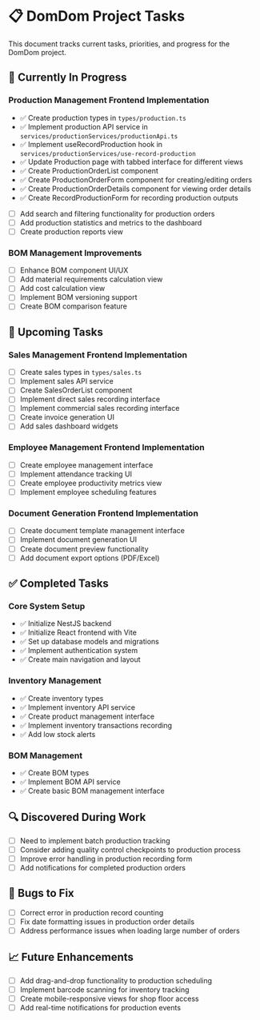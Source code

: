 # 📋 DomDom Project Tasks

This document tracks current tasks, priorities, and progress for the DomDom project.

## 🔄 Currently In Progress

### Production Management Frontend Implementation

- ✅ Create production types in `types/production.ts`
- ✅ Implement production API service in `services/productionServices/productionApi.ts`
- ✅ Implement useRecordProduction hook in `services/productionServices/use-record-production`
- ✅ Update Production page with tabbed interface for different views
- ✅ Create ProductionOrderList component
- ✅ Create ProductionOrderForm component for creating/editing orders
- ✅ Create ProductionOrderDetails component for viewing order details
- ✅ Create RecordProductionForm for recording production outputs
- [ ] Add search and filtering functionality for production orders
- [ ] Add production statistics and metrics to the dashboard
- [ ] Create production reports view

### BOM Management Improvements

- [ ] Enhance BOM component UI/UX
- [ ] Add material requirements calculation view
- [ ] Add cost calculation view
- [ ] Implement BOM versioning support
- [ ] Create BOM comparison feature

## 📅 Upcoming Tasks

### Sales Management Frontend Implementation

- [ ] Create sales types in `types/sales.ts`
- [ ] Implement sales API service
- [ ] Create SalesOrderList component
- [ ] Implement direct sales recording interface
- [ ] Implement commercial sales recording interface
- [ ] Create invoice generation UI
- [ ] Add sales dashboard widgets

### Employee Management Frontend Implementation

- [ ] Create employee management interface
- [ ] Implement attendance tracking UI
- [ ] Create employee productivity metrics view
- [ ] Implement employee scheduling features

### Document Generation Frontend Implementation

- [ ] Create document template management interface
- [ ] Implement document generation UI
- [ ] Create document preview functionality
- [ ] Add document export options (PDF/Excel)

## ✅ Completed Tasks

### Core System Setup

- ✅ Initialize NestJS backend
- ✅ Initialize React frontend with Vite
- ✅ Set up database models and migrations
- ✅ Implement authentication system
- ✅ Create main navigation and layout

### Inventory Management

- ✅ Create inventory types
- ✅ Implement inventory API service
- ✅ Create product management interface
- ✅ Implement inventory transactions recording
- ✅ Add low stock alerts

### BOM Management

- ✅ Create BOM types
- ✅ Implement BOM API service
- ✅ Create basic BOM management interface

## 🔍 Discovered During Work

- [ ] Need to implement batch production tracking
- [ ] Consider adding quality control checkpoints to production process
- [ ] Improve error handling in production recording form
- [ ] Add notifications for completed production orders

## 🐛 Bugs to Fix

- [ ] Correct error in production record counting
- [ ] Fix date formatting issues in production order details
- [ ] Address performance issues when loading large number of orders

## 📈 Future Enhancements

- [ ] Add drag-and-drop functionality to production scheduling
- [ ] Implement barcode scanning for inventory tracking
- [ ] Create mobile-responsive views for shop floor access
- [ ] Add real-time notifications for production events
